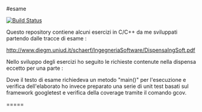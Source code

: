 #esame

[![Build Status](https://drone.io/github.com/vmarrazzo/esame/status.png)](https://drone.io/github.com/vmarrazzo/esame/latest)

Questo repository contiene alcuni esercizi in C/C++ da me sviluppati partendo dalle tracce di esame :

http://www.diegm.uniud.it/schaerf/IngegneriaSoftware/DispensaIngSoft.pdf

Nello sviluppo degli esercizi ho seguito le richieste contenute nella dispensa eccetto per una parte :

Dove il testo di esame richiedeva un metodo "main()" per l'esecuzione e verifica dell'elaborato ho invece 
preparato una serie di unit test basati sul framework googletest e verifica della coverage tramite il comando gcov.

=====

